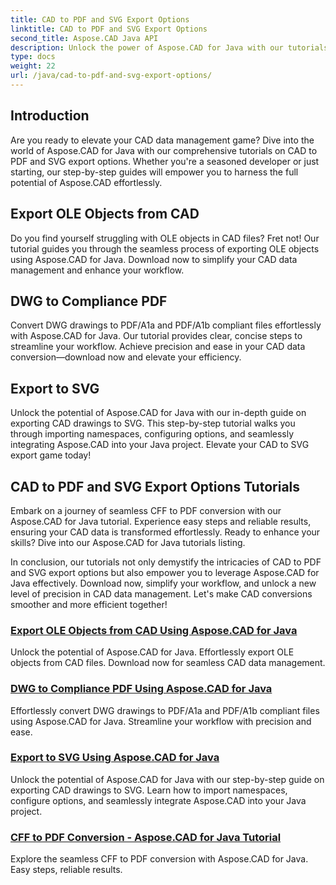 ```yaml
---
title: CAD to PDF and SVG Export Options
linktitle: CAD to PDF and SVG Export Options
second_title: Aspose.CAD Java API
description: Unlock the power of Aspose.CAD for Java with our tutorials on CAD to PDF and SVG export options. Effortlessly manage CAD data with precision and ease.
type: docs
weight: 22
url: /java/cad-to-pdf-and-svg-export-options/
---
```



## Introduction

Are you ready to elevate your CAD data management game? Dive into the world of Aspose.CAD for Java with our comprehensive tutorials on CAD to PDF and SVG export options. Whether you're a seasoned developer or just starting, our step-by-step guides will empower you to harness the full potential of Aspose.CAD effortlessly.

## Export OLE Objects from CAD

Do you find yourself struggling with OLE objects in CAD files? Fret not! Our tutorial guides you through the seamless process of exporting OLE objects using Aspose.CAD for Java. Download now to simplify your CAD data management and enhance your workflow.

## DWG to Compliance PDF

Convert DWG drawings to PDF/A1a and PDF/A1b compliant files effortlessly with Aspose.CAD for Java. Our tutorial provides clear, concise steps to streamline your workflow. Achieve precision and ease in your CAD data conversion—download now and elevate your efficiency.

## Export to SVG

Unlock the potential of Aspose.CAD for Java with our in-depth guide on exporting CAD drawings to SVG. This step-by-step tutorial walks you through importing namespaces, configuring options, and seamlessly integrating Aspose.CAD into your Java project. Elevate your CAD to SVG export game today!

## CAD to PDF and SVG Export Options Tutorials
Embark on a journey of seamless CFF to PDF conversion with our Aspose.CAD for Java tutorial. Experience easy steps and reliable results, ensuring your CAD data is transformed effortlessly. Ready to enhance your skills? Dive into our Aspose.CAD for Java tutorials listing.

In conclusion, our tutorials not only demystify the intricacies of CAD to PDF and SVG export options but also empower you to leverage Aspose.CAD for Java effectively. Download now, simplify your workflow, and unlock a new level of precision in CAD data management. Let's make CAD conversions smoother and more efficient together!

### [Export OLE Objects from CAD Using Aspose.CAD for Java](./export-ole-objects-from-cad/)
Unlock the potential of Aspose.CAD for Java. Effortlessly export OLE objects from CAD files. Download now for seamless CAD data management.
### [DWG to Compliance PDF Using Aspose.CAD for Java](./dwg-to-compliance-pdf/)
Effortlessly convert DWG drawings to PDF/A1a and PDF/A1b compliant files using Aspose.CAD for Java. Streamline your workflow with precision and ease.
### [Export to SVG Using Aspose.CAD for Java](./export-to-svg/)
Unlock the potential of Aspose.CAD for Java with our step-by-step guide on exporting CAD drawings to SVG. Learn how to import namespaces, configure options, and seamlessly integrate Aspose.CAD into your Java project.
### [CFF to PDF Conversion - Aspose.CAD for Java Tutorial](./cff-to-pdf-conversion/)
Explore the seamless CFF to PDF conversion with Aspose.CAD for Java. Easy steps, reliable results.
